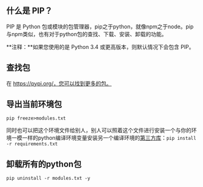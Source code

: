 ## 什么是 PIP？

PIP 是 Python 包或模块的包管理器，pip之于python，就像npm之于node。pip与npm类似，也有对于python包的查找、下载、安装、卸载的功能。

**注释：**如果您使用的是 Python 3.4 或更高版本，则默认情况下会包含 PIP。

## 查找包

在 https://pypi.org/，您可以找到更多的包。

## 导出当前环境包

```shell
pip freeze>modules.txt
```

同时也可以把这个环境文件给别人，别人可以照着这个文件进行安装一个与你的环境一模一样的python编译环境变量安装另一个编译环境的[第三方库](https://so.csdn.net/so/search?q=第三方库&spm=1001.2101.3001.7020)：`pip install -r requirements.txt`

## 卸载所有的python包

```shell
pip uninstall -r modules.txt -y
```

